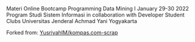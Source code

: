 Materi Online Bootcamp Programming Data Mining I
January 29-30 2022
Program Studi Sistem Informasi in collaboration with Developer Student Clubs Universitas Jenderal Achmad Yani Yogyakarta

Forked from: <a href="YusriyahIM/kompas.com-scrap">YusriyahIM/kompas.com-scrap</a>
